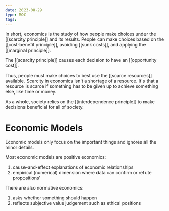 ```yaml
---
date: 2023-08-29
type: MOC
tags: 
---
```


In short, economics is the study of how people make choices under the [[scarcity principle]] and its results. People can make choices based on the [[cost-benefit principle]], avoiding [[sunk costs]], and applying the [[marginal principle]].

The [[scarcity principle]] causes each decision to have an [[opportunity cost]].

Thus, people must make choices to best use the [[scarce resources]] available. Scarcity in economics isn't a shortage of a resource. It's that a resource is scarce if something has to be given up to achieve something else, like time or money.

As a whole, society relies on the [[interdependence principle]] to make decisions beneficial for all of society.

# Economic Models
Economic models only focus on the important things and ignores all the minor details.

Most economic models are positive economics:
1. cause-and-effect explanations of economic relationships
2. empirical (numerical) dimension where data can confirm or refute propositions'

There are also normative economics:
1. asks whether something should happen
2. reflects subjective value judgement such as ethical positions